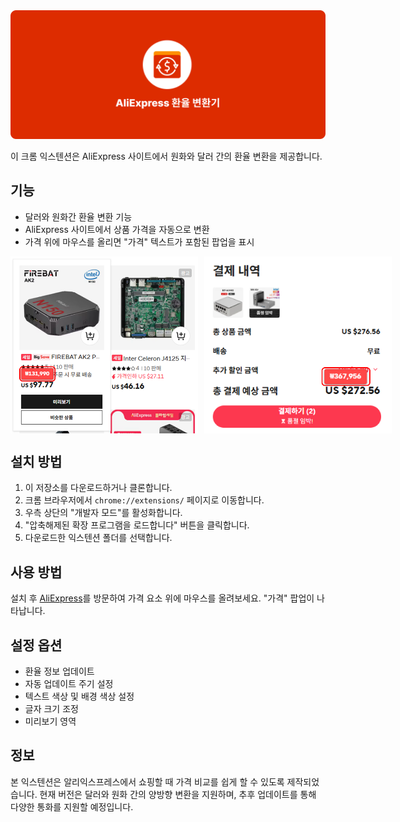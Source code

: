 <img src="./images/CurrencySwap-for-AliExpress-banner.png">

이 크롬 익스텐션은 AliExpress 사이트에서 원화와 달러 간의 환율 변환을 제공합니다.

## 기능

- 달러와 원화간 환율 변환 기능
- AliExpress 사이트에서 상품 가격을 자동으로 변환
- 가격 위에 마우스를 올리면 "가격" 텍스트가 포함된 팝업을 표시

<p style="display: flex; gap: 10px;">
    <img style="width: 300px; height: auto" src="./images/CurrencySwap-for-AliExpress-image_4.png" style="max-width: 48%;">
    <img style="width: 300px; height: auto" src="./images/CurrencySwap-for-AliExpress-image_5.png" style="max-width: 48%;">
</p>

## 설치 방법

1. 이 저장소를 다운로드하거나 클론합니다.
2. 크롬 브라우저에서 `chrome://extensions/` 페이지로 이동합니다.
3. 우측 상단의 "개발자 모드"를 활성화합니다.
4. "압축해제된 확장 프로그램을 로드합니다" 버튼을 클릭합니다.
5. 다운로드한 익스텐션 폴더를 선택합니다.

## 사용 방법

설치 후 [AliExpress](https://ko.aliexpress.com)를 방문하여 가격 요소 위에 마우스를 올려보세요. "가격" 팝업이 나타납니다.

## 설정 옵션

- 환율 정보 업데이트
- 자동 업데이트 주기 설정
- 텍스트 색상 및 배경 색상 설정
- 글자 크기 조정
- 미리보기 영역

## 정보

본 익스텐션은 알리익스프레스에서 쇼핑할 때 가격 비교를 쉽게 할 수 있도록 제작되었습니다.
현재 버전은 달러와 원화 간의 양방향 변환을 지원하며, 추후 업데이트를 통해 다양한 통화를 지원할 예정입니다.
